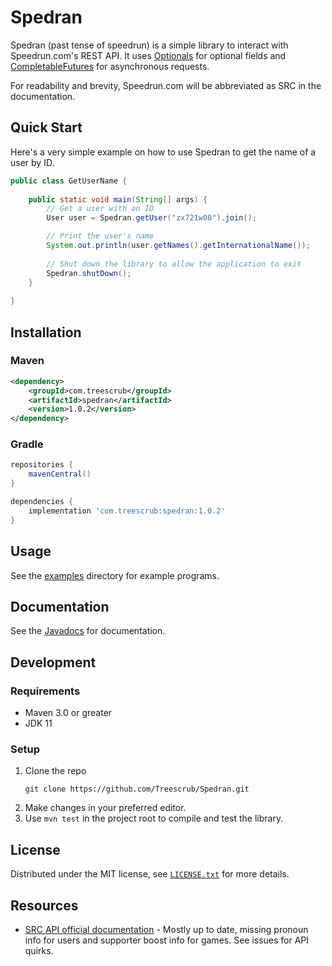 # Spedran

Spedran (past tense of speedrun) is a simple library to interact with Speedrun.com's REST API.
It uses [Optionals](https://docs.oracle.com/en/java/javase/11/docs/api/java.base/java/util/Optional.html) for optional fields and [CompletableFutures](https://docs.oracle.com/en/java/javase/11/docs/api/java.base/java/util/concurrent/CompletableFuture.html) for asynchronous requests.

For readability and brevity, Speedrun.com will be abbreviated as SRC in the documentation.

## Quick Start

Here's a very simple example on how to use Spedran to get the name of a user by ID.

```java
public class GetUserName {
    
    public static void main(String[] args) {
        // Get a user with an ID
        User user = Spedran.getUser("zx721w08").join();

        // Print the user's name
        System.out.println(user.getNames().getInternationalName());
        
        // Shut down the library to allow the application to exit
        Spedran.shutDown();
    }
  
}
```

## Installation

### Maven

```xml
<dependency>
    <groupId>com.treescrub</groupId>
    <artifactId>spedran</artifactId>
    <version>1.0.2</version>
</dependency>
```

### Gradle

```groovy
repositories {
    mavenCentral()
}

dependencies {
    implementation 'com.treescrub:spedran:1.0.2'
}
```

## Usage

See the [examples](examples) directory for example programs.

## Documentation

See the [Javadocs](https://treescrub.github.io/Spedran/javadoc/) for documentation.

## Development

### Requirements

* Maven 3.0 or greater
* JDK 11

### Setup

1. Clone the repo
    ```
    git clone https://github.com/Treescrub/Spedran.git
    ```
2. Make changes in your preferred editor.
3. Use `mvn test` in the project root to compile and test the library. 

## License

Distributed under the MIT license, see [`LICENSE.txt`](LICENSE.txt) for more details.

## Resources

* [SRC API official documentation](https://github.com/speedruncomorg/api/) - Mostly up to date, missing pronoun info for users and supporter boost info for games. See issues for API quirks.
